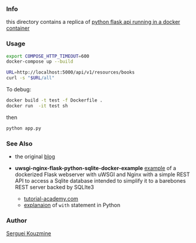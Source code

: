 ### Info

this directory contains a replica of [python flask api running in a docker container](https://github.com/deparkes/docker_flask_example)

### Usage
```sh
export COMPOSE_HTTP_TIMEOUT=600
docker-compose up --build
```
```sh
URL=http://localhost:5000/api/v1/resources/books
curl -s "$URL/all"
```

To debug:
```sh
docker build -t test -f Dockerfile .
docker run  -it test sh
```

then
```sh
python app.py
```
### See Also 

  * the original [blog](https://deparkes.co.uk/2018/03/02/simple-docker-flask-sqlite-api/)
  * __uwsgi-nginx-flask-python-sqlite-docker-example__ [example](https://github.com/maltesander/uwsgi-nginx-flask-python-sqlite-docker-example) of a dockerized Flask webserver with uWSGI and Nginx with a simple REST API to access a Sqlite database intended to simplify it to a barebones REST server backed by SQLIte3

    * [tutorial-academy.com](http://tutorial-academy.com/uwsgi-nginx-flask-python-sqlite-docker-example)
    * [explanaion](https://www.geeksforgeeks.org/with-statement-in-python/) of `with` statement in Python

### Author
[Serguei Kouzmine](kouzmine_serguei@yahoo.com)
